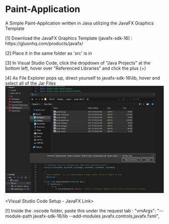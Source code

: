 # Paint-Application
A Simple Paint-Application written in Java utilizing the JavaFX Graphics Template

<JavaFX Setup>
[1] Download the JavaFX Graphics Template (javafx-sdk-16) : https://gluonhq.com/products/javafx/

[2] Place it in the same folder as 'src' is in

[3] In Visual Studio Code, click the dropdown of "Java Projects" at the bottom left, hover over "Referenced Libraries" and click the plus (+)

[4] As File Explorer pops up, direct yourself to javafx-sdk-16\lib, hover and select all of the Jar Files
![](images/image1.png)

<Visual Studio Code Setup - JavaFX Link>
  
[!] Inside the .vscode folder, paste this under the request tab : "vmArgs": "--module-path javafx-sdk-16/lib --add-modules javafx.controls,javafx.fxml",
